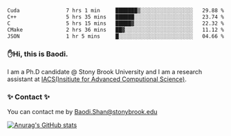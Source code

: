 <!--START_SECTION:waka-->

```txt
Cuda               7 hrs 1 min     ███████▒░░░░░░░░░░░░░░░░░   29.88 %
C++                5 hrs 35 mins   ██████░░░░░░░░░░░░░░░░░░░   23.74 %
C                  5 hrs 15 mins   █████▓░░░░░░░░░░░░░░░░░░░   22.32 %
CMake              2 hrs 36 mins   ██▓░░░░░░░░░░░░░░░░░░░░░░   11.12 %
JSON               1 hr 5 mins     █░░░░░░░░░░░░░░░░░░░░░░░░   04.66 %
```

<!--END_SECTION:waka-->

### ✋Hi, this is Baodi. 

I am a Ph.D candidate @ Stony Brook University and I am a research assistant at [IACS(Insitiute for Advanced Computional Science)](https://iacs.stonybrook.edu/).

### ✨ Contact ✨

You can contact me by [Baodi.Shan@stonybrook.edu](mailto:Baodi.Shan@stonybrook.edu)

[![Anurag's GitHub stats](https://github-readme-stats.vercel.app/api?username=lwshanbd&theme=jolly&show_icons=true&count_private=true&include_all_commits=true)](https://github.com/anuraghazra/github-readme-stats)



<!--
**lwshanbd/lwshanbd** is a ✨ _special_ ✨ repository because its `README.md` (this file) appears on your GitHub profile.

Here are some ideas to get you started:

- 🔭 I’m currently working on ...
- 🌱 I’m currently learning ...
- 👯 I’m looking to collaborate on ...
- 🤔 I’m looking for help with ...
- 💬 Ask me about ...
- 📫 How to reach me: ...
- 😄 Pronouns: ...
- ⚡ Fun fact: ...
-->
